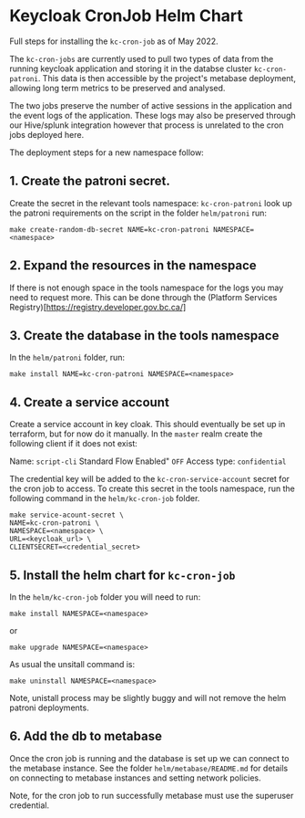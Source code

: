 # Keycloak CronJob Helm Chart

Full steps for installing the `kc-cron-job` as of May 2022.

The `kc-cron-jobs` are currently used to pull two types of data from the running keycloak application and storing it in the databse cluster `kc-cron-patroni`.  This data is then accessible by the project's metabase deployment, allowing long term metrics to be preserved and analysed.

The two jobs preserve the number of active sessions in the application and the event logs of the application.  These logs may also be preserved through our Hive/splunk integration however that process is unrelated to the cron jobs deployed here.

The deployment steps for a new namespace follow:

## 1. Create the patroni secret.

Create the secret in the relevant tools namespace: `kc-cron-patroni` look up the patroni requirements on the script
in the folder `helm/patroni` run:

```
make create-random-db-secret NAME=kc-cron-patroni NAMESPACE=<namespace>
```

## 2. Expand the resources in the namespace

If there is not enough space in the tools namespace for the logs you may need to request more. This can be done through the (Platform Services Registry)[https://registry.developer.gov.bc.ca/]

## 3. Create the database in the tools namespace

In the `helm/patroni` folder, run:

```
make install NAME=kc-cron-patroni NAMESPACE=<namespace>
```

## 4. Create a service account

Create a service account in key cloak.  This should eventually be set up in terraform, but for now do it manually.  In the `master` realm create the following client if it does not exist:

Name: `script-cli`
Standard Flow Enabled" `OFF`
Access type: `confidential`

The credential key will be added to the `kc-cron-service-account` secret for the cron job to access. To create this secret in the tools namespace, run the following command in the `helm/kc-cron-job` folder.

```
make service-acount-secret \
NAME=kc-cron-patroni \
NAMESPACE=<namespace> \
URL=<keycloak_url> \
CLIENTSECRET=<credential_secret>
```

## 5. Install the helm chart for `kc-cron-job`

In the `helm/kc-cron-job` folder you will need to run:

```
make install NAMESPACE=<namespace>
```

or

```
make upgrade NAMESPACE=<namespace>
```

As usual the unsitall command is:

```
make uninstall NAMESPACE=<namespace>
```

Note, unistall process may be slightly buggy and will not remove the helm patroni deployments.

## 6. Add the db to metabase

Once the cron job is running and the database is set up we can connect to the metabase instance. See the folder `helm/metabase/README.md` for details on connecting to metabase instances and setting network policies.

Note, for the cron job to run successfully metabase must use the superuser credential.
